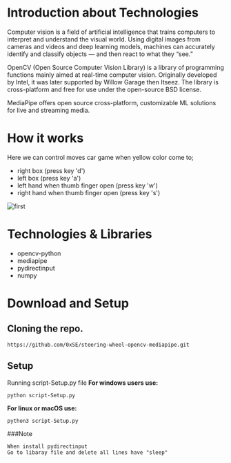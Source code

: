 # Introduction about Technologies
Computer vision is a field of artificial intelligence that trains computers to interpret and understand the visual world. Using digital images from cameras and videos and deep learning models, machines can accurately identify and classify objects — and then react to what they “see.”

OpenCV (Open Source Computer Vision Library) is a library of programming functions mainly aimed at real-time computer vision. Originally developed by Intel, it was later supported by Willow Garage then Itseez. The library is cross-platform and free for use under the open-source BSD license.

MediaPipe offers open source cross-platform, customizable ML solutions for live and streaming media.

# How it works
Here we can control moves car game when yellow color come to; 
- right box (press key 'd')
- left box (press key 'a')
- left hand when thumb finger open (press key 'w')
- right hand when thumb finger open (press key 's')

![first](https://user-images.githubusercontent.com/67038060/151957653-883be6f0-4d35-48a8-b683-3c8e635cb2d6.png)

# Technologies & Libraries
- opencv-python
- mediapipe
- pydirectinput
- numpy

# Download and Setup

## Cloning the repo.
```
https://github.com/0xSE/steering-wheel-opencv-mediapipe.git
```
## Setup
Running script-Setup.py file
**For windows users use:**
```
python script-Setup.py
```

**For linux or macOS use:**
```
python3 script-Setup.py
```

###Note
```
When install pydirectinput
Go to libaray file and delete all lines have "sleep"
```
